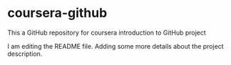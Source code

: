 # coursera-github
This a GitHub repository for coursera introduction to GitHub project

I am editing the README file. Adding some more details about the project description.
